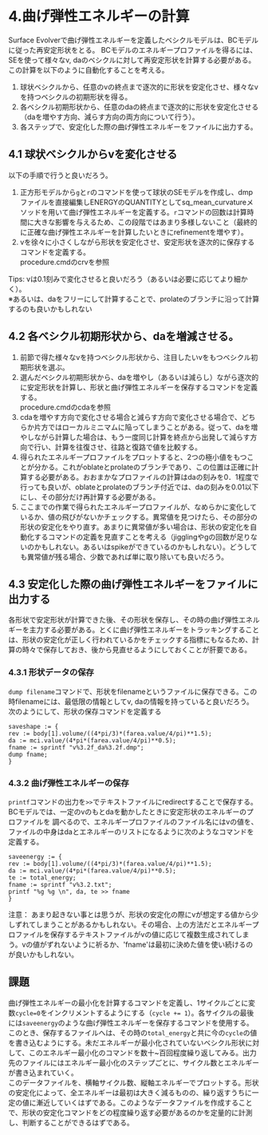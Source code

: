 # 4.曲げ弾性エネルギーの計算
Surface Evolverで曲げ弾性エネルギーを定義したベシクルモデルは、BCモデルに従った再安定形状をとる。 
BCモデルのエネルギープロファイルを得るには、SEを使って様々なv, daのベシクルに対して再安定形状を計算する必要がある。この計算を以下のように自動化することを考える。  
1. 球状ベシクルから、任意のvの終点まで逐次的に形状を安定化させ、様々なvを持つベシクルの初期形状を得る。
1. 各ベシクル初期形状から、任意のdaの終点まで逐次的に形状を安定化させる（daを増やす方向、減らす方向の両方向について行う）。
1. 各ステップで、安定化した際の曲げ弾性エネルギーをファイルに出力する。  

## 4.1 球状ベシクルからvを変化させる
以下の手順で行うと良いだろう。
1. 正方形モデルから`g`と`r`のコマンドを使って球状のSEモデルを作成し、dmpファイルを直接編集しENERGYのQUANTITYとしてsq_mean_curvatureメソッドを用いて曲げ弾性エネルギーを定義する。`r`コマンドの回数は計算時間に大きな影響を与えるため、この段階ではあまり多様しないこと（最終的に正確な曲げ弾性エネルギーを計算したいときにrefinementを増やす）。
1. vを徐々に小さくしながら形状を安定化させ、安定形状を逐次的に保存するコマンドを定義する。  
procedure.cmdのcrvを参照

Tips: vは0.1刻みで変化させると良いだろう（あるいは必要に応じてより細かく）。  
※あるいは、daをフリーにして計算することで、prolateのブランチに沿って計算するのも良いかもしれない

## 4.2 各ベシクル初期形状から、daを増減させる。
1. 前節で得た様々なvを持つベシクル形状から、注目したいvをもつベシクル初期形状を選ぶ。
1. 選んだベシクル初期形状から、daを増やし（あるいは減らし）ながら逐次的に安定形状を計算し、形状と曲げ弾性エネルギーを保存するコマンドを定義する。  
procedure.cmdのcdaを参照
1. cdaを増やす方向で変化させる場合と減らす方向で変化させる場合で、どちらか片方ではローカルミニマムに陥ってしまうことがある。従って、daを増やしながら計算した場合は、もう一度同じ計算を終点から出発して減らす方向で行い、計算を往復させ、往路と復路で値を比較する。
1. 得られたエネルギープロファイルをプロットすると、2つの極小値をもつことが分かる。これがoblateとprolateのブランチであり、この位置は正確に計算する必要がある。おおまかなプロファイルの計算はdaの刻みを0．1程度で行っても良いが、oblateとprolateのブランチ付近では、daの刻みを0.01以下にし、その部分だけ再計算する必要がある。
1. ここまでの作業で得られたエネルギープロファイルが、なめらかに変化しているか、値の飛びがないかチェックする。異常値を見つけたら、その部分の形状の安定化をやり直す。あまりに異常値が多い場合は、形状の安定化を自動化するコマンドの定義を見直すことを考える（jigglingやgの回数が足りないのかもしれない。あるいはspikeができているのかもしれない）。どうしても異常値が残る場合、少数であれば単に取り除いても良いだろう。

## 4.3 安定化した際の曲げ弾性エネルギーをファイルに出力する
各形状で安定形状が計算できた後、その形状を保存し、その時の曲げ弾性エネルギーを主力する必要がある。とくに曲げ弾性エネルギーをトラッキングすることは、形状の安定化が正しく行われているかをチェックする指標にもなるため、計算の時々で保存しておき、後から見直せるようにしておくことが肝要である。  
### 4.3.1 形状データの保存
`dump filename`コマンドで、形状をfilenameというファイルに保存できる。この時filenameには、最低限の情報としてv, daの情報を持っていると良いだろう。次のようにして、形状の保存コマンドを定義する

    saveshape := {
    rev := body[1].volume/((4*pi/3)*(farea.value/4/pi)**1.5);
    da := mci.value/(4*pi*(farea.value/4/pi)**0.5);
    fname := sprintf "v%3.2f_da%3.2f.dmp";
    dump fname;
    }

### 4.3.2 曲げ弾性エネルギーの保存
`printf`コマンドの出力を`>>`でテキストファイルにredirectすることで保存する。BCモデルでは、一定のvのもとdaを動かしたときに安定形状のエネルギーのプロファイルを
調べるので、エネルギープロファイルのファイル名にはvの値を、ファイルの中身はdaとエネルギーのリストになるように次のようなコマンドを定義する。

    saveenergy := {
    rev := body[1].volume/((4*pi/3)*(farea.value/4/pi)**1.5);
    da := mci.value/(4*pi*(farea.value/4/pi)**0.5);
    te := total_energy;
    fname := sprintf "v%3.2.txt";
    printf "%g %g \n", da, te >> fname
    }

注意： あまり起きない事とは思うが、形状の安定化の際にvが想定する値から少しずれてしまうことがあるかもしれない。その場合、上の方法だとエネルギープロファイルを保存するテキストファイルがvの値に応じて複数生成されてしまう。vの値がずれないように祈るか、'fname'は最初に決めた値を使い続けるのが良いかもしれない。  

## 課題
曲げ弾性エネルギーの最小化を計算するコマンドを定義し、1サイクルごとに変数`cycle=0`をインクリメントするようにする（`cycle += 1`）。各サイクルの最後には`saveenergy`のような曲げ弾性エネルギーを保存するコマンドを使用する。このとき、保存するファイルへは、その時の`total_energy`と共に今の`cycle`の値を書き込むようにする。未だエネルギーが最小化されていないベシクル形状に対して、このエネルギー最小化のコマンドを数十~百回程度繰り返してみる。出力先のファイルにはエネルギー最小化のステップごとに、サイクル数とエネルギーが書き込まれていく。  
このデータファイルを、横軸サイクル数、縦軸エネルギーでプロットする。形状の安定化によって、全エネルギーは最初は大きく減るものの、繰り返すうちに一定の値に漸近していくはずである。このようなデータファイルを作成することで、形状の安定化コマンドをどの程度繰り返す必要があるのかを定量的に計測し、判断することができるはずである。


